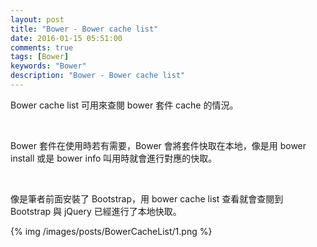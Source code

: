 ```yaml
---
layout: post
title: "Bower - Bower cache list"
date: 2016-01-15 05:51:00
comments: true
tags: [Bower]
keywords: "Bower"
description: "Bower - Bower cache list"
---
```


Bower cache list 可用來查閱 bower 套件 cache 的情況。  

<!-- More -->

<br/>


Bower 套件在使用時若有需要，Bower 會將套件快取在本地，像是用 bower install 或是 bower info 叫用時就會進行對應的快取。  

<br/>


像是筆者前面安裝了 Bootstrap，用 bower cache list 查看就會查閱到 Bootstrap 與 jQuery 已經進行了本地快取。  

{% img /images/posts/BowerCacheList/1.png %}
